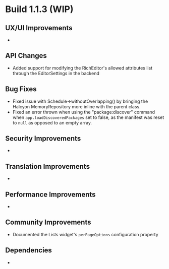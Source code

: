 # Build 1.1.3 (WIP)

## UX/UI Improvements
-

## API Changes
- Added support for modifying the RichEditor's allowed attributes list through the EditorSettings in the backend

## Bug Fixes
- Fixed issue with Schedule->withoutOverlapping() by bringing the Halcyon MemoryRepository more inline with the parent class.
- Fixed an error thrown when using the "package:discover" command when `app.loadDiscoveredPackages` set to false, as the manifest was reset to `null` as opposed to an empty array.

## Security Improvements
-

## Translation Improvements
-

## Performance Improvements
-

## Community Improvements
- Documented the Lists widget's `perPageOptions` configuration property

## Dependencies
-
